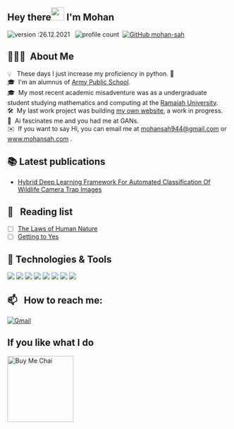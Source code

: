 
## Hey there<img src="https://raw.githubusercontent.com/MartinHeinz/MartinHeinz/master/wave.gif" width="30px"> I'm Mohan
![version :26.12.2021](https://img.shields.io/badge/version-14.08.2021-informational) &nbsp;
![profile count](https://komarev.com/ghpvc/?username=mohan-sahr&color=red)&nbsp;
[![GitHub mohan-sah](https://img.shields.io/github/followers/mohan-sah?label=follow&style=social)](https://github.com/mohan-sah)&nbsp;


## 👨🏻‍💻 &nbsp;About Me

💡 &nbsp; These days I just increase my proficiency in python. 🤖 \
🎓 &nbsp;I'm an alumnus of [Army Public School](https://apsbangalore.edu.in/). \
🎓 &nbsp;My most recent academic misadventure was as a undergraduate student studying mathematics and computing at the [Ramaiah University](http://www.msruas.ac.in/). \
🛠 &nbsp;My last work project was building [my own website](mohansah.com), a work in progress. \
🌱 &nbsp;Ai fascinates me and you had me at GANs.\
✉️ &nbsp;If you want to say Hi, you can email me at mohansah944@gmail.com or www.mohansah.com .

## 📚 Latest publications
- [Hybrid Deep Learning Framework For Automated Classification Of Wildlife Camera Trap Images](https://ieeexplore.ieee.org/) 

<!--
## 🔧 Latest work

## &#x270d; Latest posts

- [How I wrote a pipeline abstraction module with one line of code](https://medium.com/locus-iq/how-we-wrote-a-pipeline-abstraction-module-with-one-line-of-code-9d7580d20337)
-->
  
## 📖 &nbsp; Reading list
- [ ] [The Laws of Human Nature](https://www.goodreads.com/book/show/39330937-the-laws-of-human-nature?ref=nav_sb_ss_1_15)
- [ ] [Getting to Yes](https://www.goodreads.com/book/show/313605.Getting_to_Yes?ref=nav_sb_ss_2_7)

<!--
- [ ] [How to Win Friends and Influence People](https://www.goodreads.com/book/show/4865.How_to_Win_Friends_and_Influence_People)
- [ ] [Why Nations Succeed and Fail](https://www.goodreads.com/book/show/52962238-principles-for-dealing-with-the-changing-world-order?ac=1&from_search=true&qid=PvXw9mGC6b&rank=1)
- [ ] [The Psychology of Money](https://www.goodreads.com/book/show/41881472-the-psychology-of-money?ref=nav_sb_ss_4_5)
- [ ] [The Laws of Human Nature](https://www.goodreads.com/book/show/39330937-the-laws-of-human-nature?ref=nav_sb_ss_1_15)
- [ ] [Sell or Be Sold](https://www.goodreads.com/book/show/13356717-sell-or-be-sold?ref=nav_sb_ss_1_10)
- [ ] [The Art of Closing the Sale](https://www.goodreads.com/book/show/1399609.The_Art_of_Closing_the_Sale?ref=nav_sb_ss_1_14)
- [ ] [Bargaining with the Devil](https://www.goodreads.com/book/show/7658881-bargaining-with-the-devil?ref=nav_sb_ss_4_15)
- [ ] [Negotiation Techniques](https://www.goodreads.com/book/show/7877519-negotiation-techniques?ref=nav_sb_ss_1_16#CommunityReviews)
- [ ] [Influence: The Psychology of Persuasion](https://www.goodreads.com/book/show/28815.Influence?ref=nav_sb_ss_2_7)
-->

## 🔧 Technologies & Tools
![](https://img.shields.io/badge/Code-Python-informational?style=flat&logo=python&logoColor=white&color=2bbc8a)
![](https://img.shields.io/badge/Code-JavaScript-informational?style=flat&logo=javascript&logoColor=white&color=2bbc8a)
![](https://img.shields.io/badge/Code-React-informational?style=flat&logo=react&logoColor=white&color=2bbc8a)
![](https://img.shields.io/badge/Code-Tailwind-informational?style=flat&logo=tailwindcss&logoColor=white&color=2bbc8a)
![](https://img.shields.io/badge/Tools-MySQL-informational?style=flat&logo=mysql&logoColor=white&color=2bbc8a)
![](https://img.shields.io/badge/Tools-MongoDB-informational?style=flat&logo=mongodb&logoColor=white&color=2bbc8a)
![](https://img.shields.io/badge/Editor-VSCode-informational?style=flat&logo=visualstudiocode&logoColor=white&color=2bbc8a)
![](https://img.shields.io/badge/Editor-PyCharm-informational?style=flat&logo=pycharm&logoColor=white&color=2bbc8a)


<!--

![](https://img.shields.io/badge/Tools-Docker-informational?style=flat&logo=docker&logoColor=white&color=2bbc8a)
![](https://img.shields.io/badge/Tools-Kubernetes-informational?style=flat&logo=kubernetes&logoColor=white&color=2bbc8a)
![](https://img.shields.io/badge/Cloud-AWS-informational?style=flat&logo=amazonaws&logoColor=white&color=2bbc8a)
![](https://img.shields.io/badge/Editor-Eclipse-informational?style=flat&logo=eclipseide&logoColor=white&color=2bbc8a)
-->
## 📫 &nbsp; How to reach me:
<a href="mailto:mohansah944@gmail.com"><img alt="Gmail" src="https://img.shields.io/badge/Gmail-D14836?style=flat&logo=gmail&logoColor=white" /></a> &nbsp;

## If you like what I do
<a href="https://www.buymeacoffee.com/MohanSah" target="_blank"><img src="https://cdn.buymeacoffee.com/buttons/v2/default-red.png" alt="Buy Me Chai" width="150" ></a>

<!--
**mohan-sah/mohan-sah** is a ✨ _special_ ✨ repository because its `README.md` (this file) appears on your GitHub profile.

Here are some ideas to get you started:

- 🔭 I’m currently working on ...
- 🌱 I’m currently learning ...
- 👯 I’m looking to collaborate on ...
- 🤔 I’m looking for help with ...
- 💬 Ask me about ...
- 📫 How to reach me: ...
- 😄 Pronouns: ...
- ⚡ Fun fact: ...
-->
